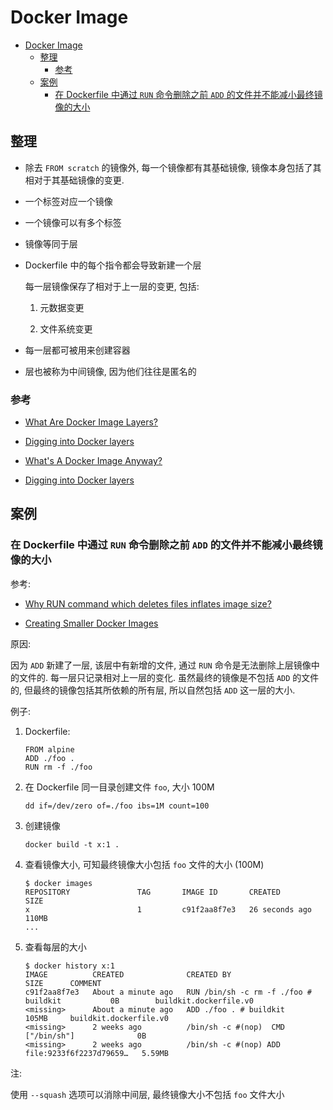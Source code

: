 # Docker Image

- [Docker Image](#docker-image)
  - [整理](#整理)
    - [参考](#参考)
  - [案例](#案例)
    - [在 Dockerfile 中通过 `RUN` 命令删除之前 `ADD` 的文件并不能减小最终镜像的大小](#在-dockerfile-中通过-run-命令删除之前-add-的文件并不能减小最终镜像的大小)

## 整理

- 除去 `FROM scratch` 的镜像外, 每一个镜像都有其基础镜像, 镜像本身包括了其相对于其基础镜像的变更.

- 一个标签对应一个镜像

- 一个镜像可以有多个标签

- 镜像等同于层

- Dockerfile 中的每个指令都会导致新建一个层

  每一层镜像保存了相对于上一层的变更, 包括:

  1. 元数据变更

  2. 文件系统变更

- 每一层都可被用来创建容器

- 层也被称为中间镜像, 因为他们往往是匿名的

### 参考

- [What Are Docker Image Layers?](https://vsupalov.com/docker-image-layers/)

- [Digging into Docker layers](https://jessicagreben.medium.com/digging-into-docker-layers-c22f948ed612)

- [What's A Docker Image Anyway?](https://vsupalov.com/whats-a-docker-image/)

- [Digging into Docker layers](https://jessicagreben.medium.com/digging-into-docker-layers-c22f948ed612)

## 案例

### 在 Dockerfile 中通过 `RUN` 命令删除之前 `ADD` 的文件并不能减小最终镜像的大小

参考:

- [Why RUN command which deletes files inflates image size?](https://forums.docker.com/t/why-run-command-which-deletes-files-inflates-image-size/33670)

- [Creating Smaller Docker Images](https://www.ianlewis.org/en/creating-smaller-docker-images)

原因:

因为 `ADD` 新建了一层, 该层中有新增的文件, 通过 `RUN` 命令是无法删除上层镜像中的文件的. 每一层只记录相对上一层的变化. 虽然最终的镜像是不包括 `ADD` 的文件的, 但最终的镜像包括其所依赖的所有层, 所以自然包括 `ADD` 这一层的大小.

例子:

1. Dockerfile:

       FROM alpine
       ADD ./foo .
       RUN rm -f ./foo

2. 在 Dockerfile 同一目录创建文件 `foo`, 大小 100M

       dd if=/dev/zero of=./foo ibs=1M count=100

3. 创建镜像

       docker build -t x:1 .

4. 查看镜像大小, 可知最终镜像大小包括 `foo` 文件的大小 (100M)

       $ docker images
       REPOSITORY               TAG       IMAGE ID       CREATED          SIZE
       x                        1         c91f2aa8f7e3   26 seconds ago   110MB
       ...

5. 查看每层的大小

       $ docker history x:1
       IMAGE          CREATED              CREATED BY                                      SIZE      COMMENT
       c91f2aa8f7e3   About a minute ago   RUN /bin/sh -c rm -f ./foo # buildkit           0B        buildkit.dockerfile.v0
       <missing>      About a minute ago   ADD ./foo . # buildkit                          105MB     buildkit.dockerfile.v0
       <missing>      2 weeks ago          /bin/sh -c #(nop)  CMD ["/bin/sh"]              0B
       <missing>      2 weeks ago          /bin/sh -c #(nop) ADD file:9233f6f2237d79659…   5.59MB

  注:

  使用 `--squash` 选项可以消除中间层, 最终镜像大小不包括 `foo` 文件大小
